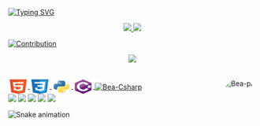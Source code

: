 
[![Typing SVG](https://readme-typing-svg.herokuapp.com/?color=ff79c6&size=35&center=true&vCenter=true&width=1000&lines=Hello,+my+name+is+Beatriz+Aquino;I'm+18+years+old;I+from+Vilhena,+RO;I+study+systems+development++;Be+Welcome!+:%29)](https://git.io/typing-svg)

<div align="center">
<a href="https://github.com/Beatrizaquino">
  <img height="180em" src="https://github-readme-stats.vercel.app/api?username=Beatrizaquino&show_icons=true&theme=cobalt&include_all_commits=true&count_private=true"/>
  <img height="180em" src="https://github-readme-stats.vercel.app/api/top-langs/?username=Beatrizaquino&layout=compact&langs_count=7&theme=cobalt"/>
</div>
  
  
![Contribution](https://activity-graph.herokuapp.com/graph?username=Beatrizaquino&theme=cobalt&hide_border=true&area=true)
  
<p align="center">
  <img src="https://github-profile-trophy.vercel.app/?username=Beatrizaquino&theme=dracula&row=2&no-bg=true&column=3&margin-w=15&margin-h=15" />
</p>
  
  <div style="display: inline_block"><br>
  <img align="center" alt="Bea-HTML" height="30" width="40" src="https://raw.githubusercontent.com/devicons/devicon/master/icons/html5/html5-original.svg">
  <img align="center" alt="Bea-CSS" height="30" width="40" src="https://raw.githubusercontent.com/devicons/devicon/master/icons/css3/css3-original.svg">
  <img align="center" alt="Bea-Python" height="30" width="40" src="https://raw.githubusercontent.com/devicons/devicon/master/icons/python/python-original.svg">
  <img align="center" alt="Bea-Csharp" height="30" width="40" src="https://raw.githubusercontent.com/devicons/devicon/master/icons/csharp/csharp-original.svg">
  <img align="center" alt="Bea-Csharp" height="30" width="40" src="[https://raw.githubusercontent.com/devicons/devicon/master/icons/csharp/csharp-original.svg](https://cdn.icon-icons.com/icons2/2415/PNG/512/javascript_original_logo_icon_146455.png)">
  <img align="right" alt="Bea-pic" height="150" style="border-radius:50px;" src="">
</div>
  
  <div>
  <a href="https://www.youtube.com/watch?v=VcjzHMhBtf0" target="_blank"><img src="https://img.shields.io/badge/YouTube-FF0000?style=for-the-badge&logo=youtube&logoColor=white" target="_blank"></a>
  <a href="https://instagram.com/bea_gato" target="_blank"><img src="https://img.shields.io/badge/-Instagram-%23E4405F?style=for-the-badge&logo=instagram&logoColor=white" target="_blank"></a>
 <a href="https://discord.gg/xinglingding#7474" target="_blank"><img src="https://img.shields.io/badge/Discord-7289DA?style=for-the-badge&logo=discord&logoColor=white" target="_blank"></a> 
  <a href = "mailto:beatrizaquino.contato@gmail.com"><img src="https://img.shields.io/badge/-Gmail-%23333?style=for-the-badge&logo=gmail&logoColor=white" target="_blank"></a>
  <a href="https://www.linkedin.com/in/" target="_blank"><img src="https://img.shields.io/badge/-LinkedIn-%230077B5?style=for-the-badge&logo=linkedin&logoColor=white" target="_blank"></a> 
 </div>
  
  
 ![Snake animation](https://github.com/Beatrizaquino/Beatrizaquino/blob/output/github-contribution-grid-snake.svg)
